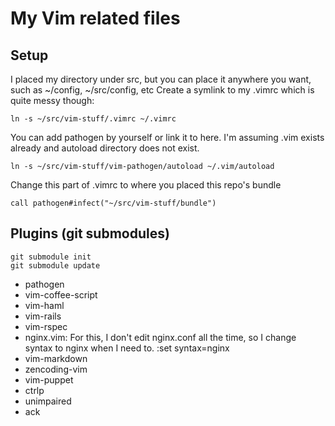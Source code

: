 My Vim related files
====================

Setup
-----
I placed my directory under src, but you can place it anywhere you want, such as ~/config, ~/src/config, etc
Create a symlink to my .vimrc which is quite messy though:

    ln -s ~/src/vim-stuff/.vimrc ~/.vimrc

You can add pathogen by yourself or link it to here. I'm assuming .vim exists already and autoload directory does not exist.

    ln -s ~/src/vim-stuff/vim-pathogen/autoload ~/.vim/autoload

Change this part of .vimrc to where you placed this repo's bundle

    call pathogen#infect("~/src/vim-stuff/bundle")

Plugins (git submodules)
-------

    git submodule init
    git submodule update

* pathogen
* vim-coffee-script
* vim-haml
* vim-rails
* vim-rspec
* nginx.vim: For this, I don't edit nginx.conf all the time, so I change syntax to nginx when I need to. :set syntax=nginx
* vim-markdown
* zencoding-vim
* vim-puppet
* ctrlp
* unimpaired
* ack
